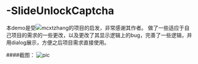 # -SlideUnlockCaptcha

本demo是受![mcxtzhang的项目](https://github.com/mcxtzhang/SwipeCaptcha)的启发，非常感谢其作者。
做了一些适应于自己项目的需求的一些更改，以及更改了其显示逻辑上的bug，完善了一些逻辑，并用dialog展示，方便之后项目需求直接使用。

####截图：
![pic](https://raw.githubusercontent.com/zongkaili/SlideUnlockCaptcha/master/screen.jpg)
